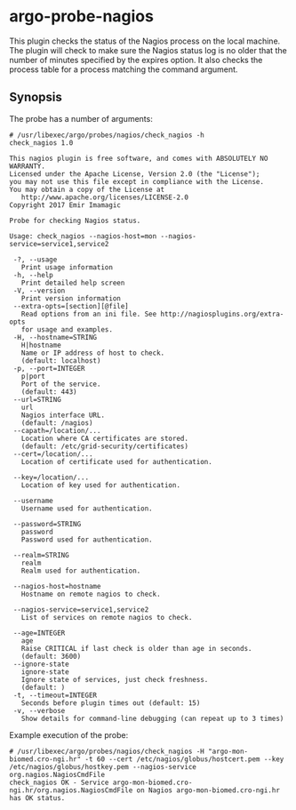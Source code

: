 # argo-probe-nagios

This plugin checks the status of the Nagios process on the local machine. The plugin will check to make sure the Nagios status log is no older that the number of minutes specified by the expires option. It also checks the process table for a process matching the command argument.

## Synopsis

The probe has a number of arguments:

```
# /usr/libexec/argo/probes/nagios/check_nagios -h
check_nagios 1.0

This nagios plugin is free software, and comes with ABSOLUTELY NO WARRANTY.
Licensed under the Apache License, Version 2.0 (the "License");
you may not use this file except in compliance with the License.
You may obtain a copy of the License at
   http://www.apache.org/licenses/LICENSE-2.0
Copyright 2017 Emir Imamagic

Probe for checking Nagios status.

Usage: check_nagios --nagios-host=mon --nagios-service=service1,service2

 -?, --usage
   Print usage information
 -h, --help
   Print detailed help screen
 -V, --version
   Print version information
 --extra-opts=[section][@file]
   Read options from an ini file. See http://nagiosplugins.org/extra-opts
   for usage and examples.
 -H, --hostname=STRING
   H|hostname
   Name or IP address of host to check.
   (default: localhost)
 -p, --port=INTEGER
   p|port
   Port of the service.
   (default: 443)
 --url=STRING
   url
   Nagios interface URL.
   (default: /nagios)
 --capath=/location/...
   Location where CA certificates are stored.
   (default: /etc/grid-security/certificates)
 --cert=/location/...
   Location of certificate used for authentication.

 --key=/location/...
   Location of key used for authentication.

 --username
   Username used for authentication.

 --password=STRING
   password
   Password used for authentication.

 --realm=STRING
   realm
   Realm used for authentication.

 --nagios-host=hostname
   Hostname on remote nagios to check.

 --nagios-service=service1,service2
   List of services on remote nagios to check.

 --age=INTEGER
   age
   Raise CRITICAL if last check is older than age in seconds.
   (default: 3600)
 --ignore-state
   ignore-state
   Ignore state of services, just check freshness.
   (default: )
 -t, --timeout=INTEGER
   Seconds before plugin times out (default: 15)
 -v, --verbose
   Show details for command-line debugging (can repeat up to 3 times)
```

Example execution of the probe:
```
# /usr/libexec/argo/probes/nagios/check_nagios -H "argo-mon-biomed.cro-ngi.hr" -t 60 --cert /etc/nagios/globus/hostcert.pem --key /etc/nagios/globus/hostkey.pem --nagios-service org.nagios.NagiosCmdFile
check_nagios OK - Service argo-mon-biomed.cro-ngi.hr/org.nagios.NagiosCmdFile on Nagios argo-mon-biomed.cro-ngi.hr has OK status.
```
